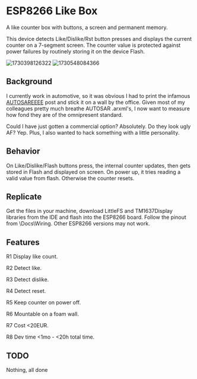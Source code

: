 # ESP8266 Like Box

A like counter box with buttons, a screen and permanent memory.

This device detects Like/Dislike/Rst button presses and displays the current counter on a 7-segment screen. The counter value is protected against power failures by routinely storing it on the device Flash.

![1730398126322](https://github.com/user-attachments/assets/f102efa9-b3e8-420e-80cb-10e587725714)
![1730548084366](https://github.com/user-attachments/assets/cd69c498-098e-4ac2-b436-41b7927aaee7)

## Background

I currently work in automotive, so it was obvious I had to print the infamous [AUTOSAREEEE](https://www.reddit.com/r/embedded/comments/leq366/comment/gmiq6d0/) post and stick it on a wall by the office. Given most of my colleagues pretty much breathe AUTOSAR .arxml's, I now want to measure how fond they are of the omnipresent standard.

Could I have just gotten a commercial option? Absolutely. Do they look ugly AF? Yep. Plus, I also wanted to hack something with a little personality.

## Behavior

On Like/Dislike/Flash buttons press, the internal counter updates, then gets stored in Flash and displayed on screen.
On power up, it tries reading a valid value from flash. Otherwise the counter resets.

## Replicate

Get the files in your machine, download LittleFS and TM1637Display libraries from the IDE and flash into the ESP8266 board. Follow the pinout from \Docs\Wiring. Other ESP8266 versions may not work.

## Features

R1 Display like count.

R2 Detect like.

R3 Detect dislike.

R4 Detect reset.

R5 Keep counter on power off.

R6 Mountable on a foam wall.

R7 Cost <20EUR.

R8 Dev time <1mo - <20h total time.

## TODO

Nothing, all done
